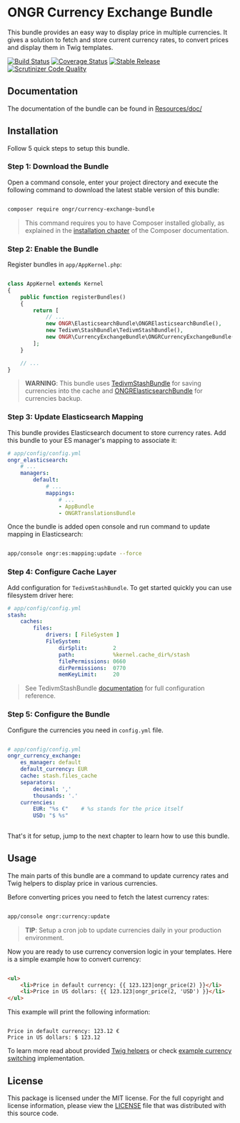 # ONGR Currency Exchange Bundle

This bundle provides an easy way to display price in multiple currencies. It
gives a solution to fetch and store current currency rates, to convert prices
and display them in Twig templates.

[![Build Status](https://travis-ci.org/ongr-io/CurrencyExchangeBundle.svg?branch=master)](https://travis-ci.org/ongr-io/CurrencyExchangeBundle)
[![Coverage Status](https://coveralls.io/repos/ongr-io/CurrencyExchangeBundle/badge.svg?branch=master&service=github)](https://coveralls.io/github/ongr-io/CurrencyExchangeBundle?branch=master)
[![Stable Release](https://poser.pugx.org/ongr/currency-exchange-bundle/v/stable.svg)](https://packagist.org/packages/ongr/currency-exchange-bundle)
[![Scrutinizer Code Quality](https://scrutinizer-ci.com/g/ongr-io/CurrencyExchangeBundle/badges/quality-score.png?b=master)](https://scrutinizer-ci.com/g/ongr-io/CurrencyExchangeBundle/?branch=master)

## Documentation

The documentation of the bundle can be found in [Resources/doc/][2]

## Installation
    
Follow 5 quick steps to setup this bundle.

### Step 1: Download the Bundle

Open a command console, enter your project directory and execute the following
command to download the latest stable version of this bundle:

```bash

composer require ongr/currency-exchange-bundle

```

> This command requires you to have Composer installed globally, as explained in
> the [installation chapter][3] of the Composer documentation.

### Step 2: Enable the Bundle

Register bundles in `app/AppKernel.php`:

```php

class AppKernel extends Kernel
{
    public function registerBundles()
    {
        return [
            // ...
            new ONGR\ElasticsearchBundle\ONGRElasticsearchBundle(),
            new Tedivm\StashBundle\TedivmStashBundle(),          
            new ONGR\CurrencyExchangeBundle\ONGRCurrencyExchangeBundle(),    
        ];
    }

    // ...
}

```

> __WARNING__: This bundle uses [TedivmStashBundle][5] for saving currencies into
the cache and [ONGRElasticsearchBundle][4] for currencies backup.

### Step 3: Update Elasticsearch Mapping  

This bundle provides Elasticsearch document to store currency rates. Add this
bundle to your ES manager's mapping to associate it:

```yml                
# app/config/config.yml
ongr_elasticsearch:
    # ...
    managers:
        default:
            # ...
            mappings:
                # ...
                - AppBundle
                - ONGRTranslationsBundle
```

Once the bundle is added open console and run command to update mapping in
Elasticsearch:

```bash

app/console ongr:es:mapping:update --force

```

### Step 4: Configure Cache Layer

Add configuration for `TedivmStashBundle`. To get started quickly you can use
filesystem driver here: 

```yml
# app/config/config.yml
stash:
    caches:
        files:
            drivers: [ FileSystem ]
            FileSystem:
                dirSplit:        2
                path:            %kernel.cache_dir%/stash
                filePermissions: 0660
                dirPermissions:  0770
                memKeyLimit:     20
```

> See TedivmStashBundle [documentation][5] for full configuration reference. 
  
### Step 5: Configure the Bundle

Configure the currencies you need in `config.yml` file.

```yml

# app/config/config.yml
ongr_currency_exchange:
    es_manager: default
    default_currency: EUR
    cache: stash.files_cache
    separators:
        decimal: ','
        thousands: '.'
    currencies:
        EUR: "%s €"    # %s stands for the price itself
        USD: "$ %s"
        
```

That's it for setup, jump to the next chapter to learn how to use this bundle.

## Usage

The main parts of this bundle are a command to update currency rates and Twig
helpers to display price in various currencies.

Before converting prices you need to fetch the latest currency rates:

```bash

app/console ongr:currency:update

```

> __TIP__: Setup a cron job to update currencies daily in your production environment. 

Now you are ready to use currency conversion logic in your templates. Here is
a simple example how to convert currency:

```html

<ul>
    <li>Price in default currency: {{ 123.123|ongr_price(2) }}</li>
    <li>Price in US dollars: {{ 123.123|ongr_price(2, 'USD') }}</li>
</ul>

```

This example will print the following information:

```

Price in default currency: 123.12 €
Price in US dollars: $ 123.12 

```

To learn more read about provided [Twig helpers][6] or check
[example currency switching][7] implementation.

## License

This package is licensed under the MIT license. For the full copyright and
license information, please view the [LICENSE][1] file that was distributed
with this source code. 

[1]: LICENSE
[2]: Resources/doc/index.md
[3]: https://getcomposer.org/doc/00-intro.md
[4]: https://github.com/ongr-io/ElasticsearchBundle
[5]: https://github.com/tedious/TedivmStashBundle
[6]: Resources/doc/twig_helpers.md
[7]: Resources/doc/switching_currency.md
